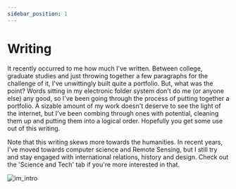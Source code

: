 ```yaml
---
sidebar_position: 1
---
```


# Writing

It recently occurred to me how much I've written. Between college, graduate studies and just throwing together a few paragraphs for the challenge of it, I've unwittingly built quite a portfolio. But, what was the point? Words sitting in my electronic folder system don't do me (or anyone else) any good, so I've been going through the process of putting together a portfolio. A sizable amount of my work doesn't deserve to see the light of the internet, but I've been combing through ones with potential, cleaning them up and putting them into a logical order. Hopefully you get some use out of this writing. 

Note that this writing skews more towards the humanities. In recent years, I've moved towards computer science and Remote Sensing, but I still try and stay engaged with international relations, history and design. Check out the 'Science and Tech' tab if you're more interested in that.  

![im_intro](im/im_intro.JPG)
